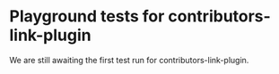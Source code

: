 # Playground tests for contributors-link-plugin
We are still awaiting the first test run for contributors-link-plugin.
